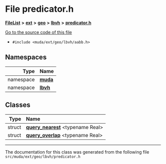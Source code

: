 

# File predicator.h



[**FileList**](files.md) **>** [**ext**](dir_dee31a662aa40cb7fc08cb07824f4a9a.md) **>** [**geo**](dir_e05e4ae50bce28830f3a7b1d7f2eeff2.md) **>** [**lbvh**](dir_f585754cebe27fbe41288242344b0f7f.md) **>** [**predicator.h**](predicator_8h.md)

[Go to the source code of this file](predicator_8h_source.md)



* `#include <muda/ext/geo/lbvh/aabb.h>`













## Namespaces

| Type | Name |
| ---: | :--- |
| namespace | [**muda**](namespacemuda.md) <br> |
| namespace | [**lbvh**](namespacemuda_1_1lbvh.md) <br> |


## Classes

| Type | Name |
| ---: | :--- |
| struct | [**query\_nearest**](structmuda_1_1lbvh_1_1query__nearest.md) &lt;typename Real&gt;<br> |
| struct | [**query\_overlap**](structmuda_1_1lbvh_1_1query__overlap.md) &lt;typename Real&gt;<br> |



















































------------------------------
The documentation for this class was generated from the following file `src/muda/ext/geo/lbvh/predicator.h`

